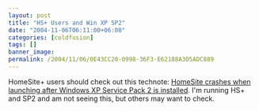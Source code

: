 ```yaml
---
layout: post
title: "HS+ Users and Win XP SP2"
date: "2004-11-06T06:11:00+06:00"
categories: [coldfusion]
tags: []
banner_image: 
permalink: /2004/11/06/0E43CC20-0998-36F3-E62188A3D5ADC889
---
```


HomeSite+ users should check out this technote: <a href="http://www.macromedia.com/support/homesite/ts/documents/crash_launch_winxpsp2.htm?pss=rss_homesite_19620">HomeSite crashes when launching after Windows XP Service Pack 2 is installed</a>. I'm running HS+ and SP2 and am not seeing this, but others may want to check.